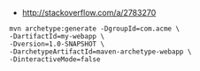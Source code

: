 

* http://stackoverflow.com/a/2783270

```
mvn archetype:generate -DgroupId=com.acme \
-DartifactId=my-webapp \
-Dversion=1.0-SNAPSHOT \
-DarchetypeArtifactId=maven-archetype-webapp \
-DinteractiveMode=false
```
